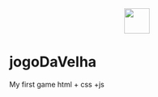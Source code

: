 <div align="center">
  <a href="https://ph-bicalho.github.io/jogoDaVelha/">
<img  height="50px" src="https://user-images.githubusercontent.com/93494879/149375171-48f03b62-e198-4065-95c3-8ba6f7bbd9f8.png">
    </a>
</div>

# jogoDaVelha
My first game html + css +js


